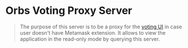 # Orbs Voting Proxy Server
> The purpose of this server is to be a proxy for the [voting UI](https://orbs-network.github.io/voting/) in case user doesn't have Metamask extension. It allows to view the application in the read-only mode by querying this server.